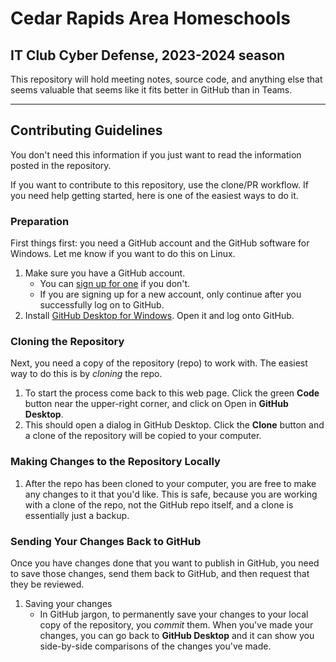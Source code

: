 # Cedar Rapids Area Homeschools

## IT Club Cyber Defense, 2023-2024 season

This repository will hold meeting notes, source code, and anything else that seems valuable that seems like it fits better in GitHub than in Teams.

<hr/>

## Contributing Guidelines

You don't need this information if you just want to read the information posted in the repository.

If you want to contribute to this repository, use the clone/PR workflow. If you need help getting started, here is one of the easiest ways to do it.

### Preparation

First things first: you need a GitHub account and the GitHub software for Windows. Let me know if you want to do this on Linux.

1. Make sure you have a GitHub account.
   * You can [sign up for one](https://github.com/signup "GitHub signup page") if you don't.
   * If you are signing up for a new account, only continue after you successfully log on to GitHub.
2. Install [GitHub Desktop for Windows](https://desktop.github.com/ "GitHub Desktop homepage"). Open it and log onto GitHub.

### Cloning the Repository

Next, you need a copy of the repository (repo) to work with. The easiest way to do this is by *cloning* the repo.

1. To start the process come back to this web page. Click the green **Code** button near the upper-right corner, and click on Open in **GitHub Desktop**.
2. This should open a dialog in GitHub Desktop. Click the **Clone** button and a clone of the repository will be copied to your computer.

### Making Changes to the Repository Locally

1. After the repo has been cloned to your computer, you are free to make any changes to it that you'd like. This is safe, because you are working with a clone of the repo, not the GitHub repo itself, and a clone is essentially just a backup.

### Sending Your Changes Back to GitHub

Once you have changes done that you want to publish in GitHub, you need to save those changes, send them back to GitHub, and then request that they be reviewed.

1. Saving your changes
   * In GitHub jargon, to permanently save your changes to your local copy of the repository, you *commit* them. When you've made your changes, you can go back to **GitHub Desktop** and it can show you side-by-side comparisons of the changes you've made.
